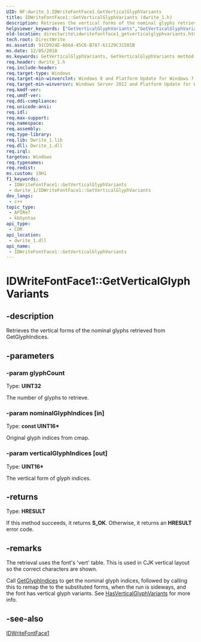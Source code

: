 ```yaml
---
UID: NF:dwrite_1.IDWriteFontFace1.GetVerticalGlyphVariants
title: IDWriteFontFace1::GetVerticalGlyphVariants (dwrite_1.h)
description: Retrieves the vertical forms of the nominal glyphs retrieved from GetGlyphIndices.
helpviewer_keywords: ["GetVerticalGlyphVariants","GetVerticalGlyphVariants method [Direct Write]","GetVerticalGlyphVariants method [Direct Write]","IDWriteFontFace1 interface","IDWriteFontFace1 interface [Direct Write]","GetVerticalGlyphVariants method","IDWriteFontFace1.GetVerticalGlyphVariants","IDWriteFontFace1::GetVerticalGlyphVariants","directwrite.idwritefontface1_getverticalglyphvariants","dwrite_1/IDWriteFontFace1::GetVerticalGlyphVariants"]
old-location: directwrite\idwritefontface1_getverticalglyphvariants.htm
tech.root: DirectWrite
ms.assetid: 91CD924E-A664-45C6-B787-61129C31501B
ms.date: 12/05/2018
ms.keywords: GetVerticalGlyphVariants, GetVerticalGlyphVariants method [Direct Write], GetVerticalGlyphVariants method [Direct Write],IDWriteFontFace1 interface, IDWriteFontFace1 interface [Direct Write],GetVerticalGlyphVariants method, IDWriteFontFace1.GetVerticalGlyphVariants, IDWriteFontFace1::GetVerticalGlyphVariants, directwrite.idwritefontface1_getverticalglyphvariants, dwrite_1/IDWriteFontFace1::GetVerticalGlyphVariants
req.header: dwrite_1.h
req.include-header: 
req.target-type: Windows
req.target-min-winverclnt: Windows 8 and Platform Update for Windows 7 [desktop apps \| UWP apps]
req.target-min-winversvr: Windows Server 2012 and Platform Update for Windows Server 2008 R2 [desktop apps \| UWP apps]
req.kmdf-ver: 
req.umdf-ver: 
req.ddi-compliance: 
req.unicode-ansi: 
req.idl: 
req.max-support: 
req.namespace: 
req.assembly: 
req.type-library: 
req.lib: Dwrite_1.lib
req.dll: Dwrite_1.dll
req.irql: 
targetos: Windows
req.typenames: 
req.redist: 
ms.custom: 19H1
f1_keywords:
 - IDWriteFontFace1::GetVerticalGlyphVariants
 - dwrite_1/IDWriteFontFace1::GetVerticalGlyphVariants
dev_langs:
 - c++
topic_type:
 - APIRef
 - kbSyntax
api_type:
 - COM
api_location:
 - dwrite_1.dll
api_name:
 - IDWriteFontFace1::GetVerticalGlyphVariants
---
```


# IDWriteFontFace1::GetVerticalGlyphVariants


## -description

Retrieves the vertical forms of the nominal glyphs retrieved from
    GetGlyphIndices.

## -parameters

### -param glyphCount

Type: <b>UINT32</b>

The number of glyphs to retrieve.

### -param nominalGlyphIndices [in]

Type: <b>const UINT16*</b>

Original glyph indices from cmap.

### -param verticalGlyphIndices [out]

Type: <b>UINT16*</b>

The vertical form of glyph indices.

## -returns

Type: <b>HRESULT</b>

If this method succeeds, it returns <b xmlns:loc="http://microsoft.com/wdcml/l10n">S_OK</b>. Otherwise, it returns an <b xmlns:loc="http://microsoft.com/wdcml/l10n">HRESULT</b> error code.

## -remarks

The retrieval uses the font's 'vert' table. This is used in
    CJK vertical layout so the correct characters are shown.

Call <a href="/windows/win32/api/dwrite/nf-dwrite-idwritefontface-getglyphindices">GetGlyphIndices</a> to get the nominal glyph indices, followed by
    calling this to remap the to the substituted forms, when the run
    is sideways, and the font has vertical glyph variants. See <a href="/windows/win32/api/dwrite_1/nf-dwrite_1-idwritefontface1-hasverticalglyphvariants">HasVerticalGlyphVariants</a> for more info.

## -see-also

<a href="/windows/win32/api/dwrite_1/nn-dwrite_1-idwritefontface1">IDWriteFontFace1</a>

